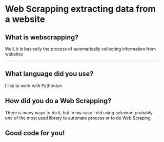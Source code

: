 <h1>Web Scrapping extracting data from a website</h1>
<h2>What is webscrapping? </h2>
<p>Well, it is basically the process of automatically collecting information from websites</p>
<hr>
<h2>What language did you use?</h2>
<p>I like to work with Python/p>
<h2>How did you do a Web Scrapping?</h2>
<p>There is many ways to do it, but in my case I did using selenium probably one of the most used library to automate process or to do Web Scraping</p>
<footer><h2>Good code for you!</h2></footer>
